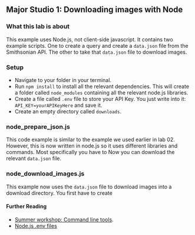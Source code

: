 ## Major Studio 1: Downloading images with Node

### What this lab is about
This example uses Node.js, not client-side javascript. It contains two example scripts. One to create a query and create a `data.json` file from the Smithsonian API. The other to take that `data.json` file to download images.

### Setup
* Navigate to your folder in your terminal.
* Run `npm install` to install all the relevant dependencies. This will create a folder called `node_modules` containing all the relevant node.js libraries. 
* Create a file called `.env` file to store your API Key. You just write into it: `API_KEY=yourAPIKeyHere` and save it. 
* Create an empty directory called `downloads`.

### node_prepare_json.js
This code example is similar to the example we used earlier in lab 02. However, this is now written in node.js so it uses different libraries and commands. Most specifically you have to  Now you can download the relevant `data.json` file.

### node_download_images.js
This example now uses the `data.json` file to download images into a download directory. You first have to create 


#### Further Reading
* [Summer workshop: Command line tools](https://canvas.newschool.edu/courses/1528255/modules#module_2326390).
* [Node.js .env files](https://www.freecodecamp.org/news/nodejs-custom-env-files-in-your-apps-fa7b3e67abe1/)